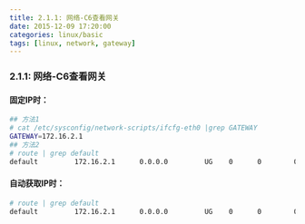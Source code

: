 ```yaml
---
title: 2.1.1: 网络-C6查看网关
date: 2015-12-09 17:20:00
categories: linux/basic
tags: [linux, network, gateway]
---
```

### 2.1.1: 网络-C6查看网关

#### 固定IP时：
``` bash
## 方法1
# cat /etc/sysconfig/network-scripts/ifcfg-eth0 |grep GATEWAY
GATEWAY=172.16.2.1
## 方法2
# route | grep default
default         172.16.2.1      0.0.0.0         UG    0      0        0 eth0
```

#### 自动获取IP时：
``` bash
# route | grep default
default         172.16.2.1      0.0.0.0         UG    0      0        0 eth0```